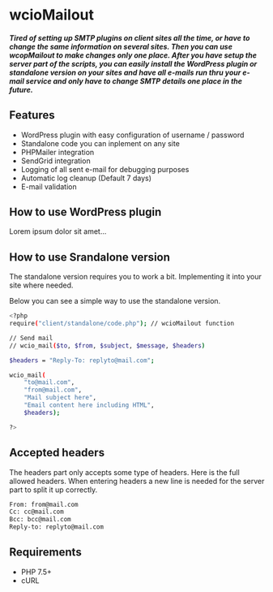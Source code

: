 # wcioMailout
##### Tired of setting up SMTP plugins on client sites all the time, or have to change the same information on several sites. Then you can use wcopMailout to make changes only one place. After you have setup the server part of the scripts, you can easily install the WordPress plugin or standalone version on your sites and have all e-mails run thru your e-mail service and only have to change SMTP details one place in the future.

## Features

- WordPress plugin with easy configuration of username / password
- Standalone code you can inplement on any site
- PHPMailer integration
- SendGrid integration
- Logging of all sent e-mail for debugging purposes
- Automatic log cleanup (Default 7 days)
- E-mail validation

## How to use WordPress plugin
Lorem ipsum dolor sit amet...

## How to use Srandalone version
The standalone version requires you to work a bit. Implementing it into your site where needed. 

Below you can see a simple way to use the standalone version.

```sh
<?php
require("client/standalone/code.php"); // wcioMailout function

// Send mail
// wcio_mail($to, $from, $subject, $message, $headers)

$headers = "Reply-To: replyto@mail.com";

wcio_mail(
    "to@mail.com",
    "from@mail.com",
    "Mail subject here",
    "Email content here including HTML",
    $headers);

?>
```

## Accepted headers
The headers part only accepts some type of headers. Here is the full allowed headers. When entering headers a new line is needed for the server part to split it up correctly.

```sh
From: from@mail.com
Cc: cc@mail.com
Bcc: bcc@mail.com
Reply-to: replyto@mail.com
```

## Requirements
- PHP 7.5+
- cURL
